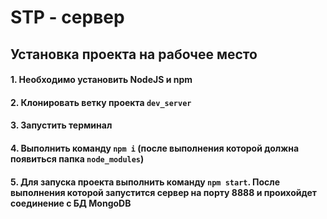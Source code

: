 # STP - сервер

## Установка проекта на рабочее место

#### 1. Необходимо установить NodeJS и npm
#### 2. Клонировать ветку проекта `dev_server`
#### 3. Запустить терминал
#### 4. Выполнить команду `npm i` (после выполнения которой должна появиться папка `node_modules`)
#### 5. Для запуска проекта выполнить команду `npm start`. После выполнения которой запустится сервер на порту 8888 и проихойдет соединение с БД MongoDB